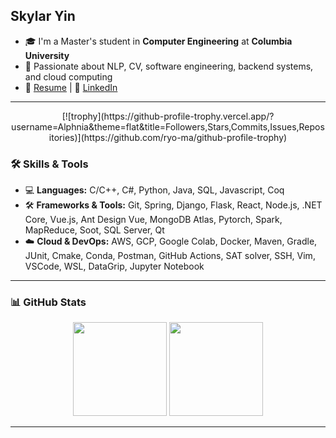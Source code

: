 

<!--
**Alphnia/Alphnia** is a ✨ _special_ ✨ repository because its `README.md` (this file) appears on your GitHub profile.

Here are some ideas to get you started:

- 🔭 I’m currently working on ...
- 🌱 I’m currently learning ...
- 👯 I’m looking to collaborate on ...
- 🤔 I’m looking for help with ...
- 💬 Ask me about ...
- 📫 How to reach me: ...
- 😄 Pronouns: ...
- ⚡ Fun fact: ...
-->
## Skylar Yin

* 🎓 I'm a Master's student in **Computer Engineering** at **Columbia University**  
* 💼 Passionate about NLP, CV, software engineering, backend systems, and cloud computing
* 📄 [Resume](https://docs.google.com/document/d/1ia5kFsShCLOBU4wdf4Vcr_wp3dq35sgKNM9CMJvHIEU/edit?usp=sharing) | 🔗 [LinkedIn](https://www.linkedin.com/in/skylar-yi-yin-501470326/)

---
<p align="center">
  [![trophy](https://github-profile-trophy.vercel.app/?username=Alphnia&theme=flat&title=Followers,Stars,Commits,Issues,Repositories)](https://github.com/ryo-ma/github-profile-trophy)
</p>

### 🛠️ Skills & Tools

- 💻 **Languages:** C/C++, C#, Python, Java, SQL, Javascript, Coq 
- 🛠️ **Frameworks & Tools:** Git, Spring, Django, Flask, React, Node.js, .NET Core, Vue.js, Ant Design Vue, MongoDB Atlas, Pytorch, Spark, MapReduce, Soot, SQL Server, Qt
- ☁️ **Cloud & DevOps:** AWS, GCP, Google Colab, Docker, Maven, Gradle, JUnit, Cmake, Conda, Postman, GitHub Actions, SAT solver, SSH, Vim, VSCode, WSL, DataGrip, Jupyter Notebook

---

### 📊 GitHub Stats

<p align="center">
  <img src="https://github-readme-stats.vercel.app/api?username=Alphnia&show_icons=true&theme=default" height="150"/>
  <img src="https://github-readme-stats.vercel.app/api/top-langs/?username=Alphnia&layout=compact&theme=default" height="150"/>
</p>

---

